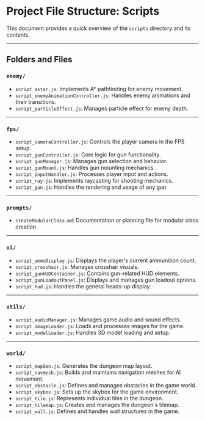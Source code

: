# Project File Structure: Scripts

This document provides a quick overview of the `scripts` directory and its contents.

---

## Folders and Files

### `enemy/`
- `script_astar.js`: Implements A* pathfinding for enemy movement.
- `script_enemyAnimationController.js`: Handles enemy animations and their transitions.
- `script_particleEffect.js`: Manages particle effect for enemy death.

---

### `fps/`
- `script_cameraController.js`: Controls the player camera in the FPS setup.
- `script_gunController.js`: Core logic for gun functionality.
- `script_gunManager.js`: Manages gun selection and behavior.
- `script_gunMount.js`: Handles gun mounting mechanics.
- `script_inputHandler.js`: Processes player input and actions.
- `script_ray.js`: Implements raycasting for shooting mechanics.
- `script_gun.js`: Handles the rendering and usage of any gun 

---

### `prompts/`
- `createModularClass.md`: Documentation or planning file for modular class creation.

---

### `ui/`
- `script_ammoDisplay.js`: Displays the player's current ammunition count.
- `script_crosshair.js`: Manages crosshair visuals.
- `script_gunHUDContainer.js`: Contains gun-related HUD elements.
- `script_gunLoadoutPanel.js`: Displays and manages gun loadout options.
- `script_hud.js`: Handles the general heads-up display.

---

### `utils/`
- `script_audioManager.js`: Manages game audio and sound effects.
- `script_imageLoader.js`: Loads and processes images for the game.
- `script_modelLoader.js`: Handles 3D model loading and setup.

---

### `world/`
- `script_mapGen.js`: Generates the dungeon map layout.
- `script_navmesh.js`: Builds and maintains navigation meshes for AI movement.
- `script_obstacle.js`: Defines and manages obstacles in the game world.
- `script_skybox.js`: Sets up the skybox for the game environment.
- `script_tile.js`: Represents individual tiles in the dungeon.
- `script_tilemap.js`: Creates and manages the dungeon's tilemap.
- `script_wall.js`: Defines and handles wall structures in the game.
